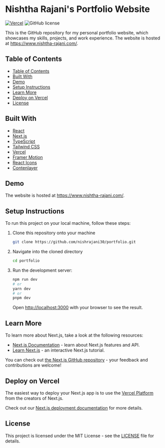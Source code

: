 # Nishtha Rajani's Portfolio Website

[![Vercel](https://vercelbadge.vercel.app/api/nishrajani30/portfolio?style=flat-square)](https://vercelbadge.vercel.app/api/nishrajani30/portfolio?style=flat-square)
![GitHub license](https://img.shields.io/github/license/nishrajani30/portfolio?style=flat-square)

This is the GitHub repository for my personal portfolio website, which showcases my skills, projects, and work
experience. The website is hosted at https://www.nishtha-rajani.com/.

## Table of Contents

- [Table of Contents](#table-of-contents)
- [Built With](#built-with)
- [Demo](#demo)
- [Setup Instructions](#setup-instructions)
- [Learn More](#learn-more)
- [Deploy on Vercel](#deploy-on-vercel)
- [License](#license)

## Built With

- [React](https://reactjs.org/)
- [Next.js](https://nextjs.org/)
- [TypeScript](https://www.typescriptlang.org/)
- [Tailwind CSS](https://tailwindcss.com/)
- [Vercel](https://vercel.com/)
- [Framer Motion](https://www.framer.com/motion/)
- [React Icons](https://react-icons.github.io/react-icons/)
- [Contenlayer](https://contentlayer.io/)

## Demo

The website is hosted at https://www.nishtha-rajani.com/.

## Setup Instructions

To run this project on your local machine, follow these steps:

1. Clone this repository onto your machine

    ```bash
    git clone https://github.com/nishrajani30/portfolio.git
    ```

2. Navigate into the cloned directory

    ```bash
    cd portfolio
    ```

3. Run the development server:

    ```bash
    npm run dev
    # or
    yarn dev
    # or
    pnpm dev
    ```
   Open [http://localhost:3000](http://localhost:3000) with your browser to see the result.

## Learn More

To learn more about Next.js, take a look at the following resources:

- [Next.js Documentation](https://nextjs.org/docs) - learn about Next.js features and API.
- [Learn Next.js](https://nextjs.org/learn) - an interactive Next.js tutorial.

You can check out [the Next.js GitHub repository](https://github.com/vercel/next.js/) - your feedback and contributions
are welcome!

## Deploy on Vercel

The easiest way to deploy your Next.js app is to use
the [Vercel Platform](https://vercel.com/new?utm_medium=default-template&filter=next.js&utm_source=create-next-app&utm_campaign=create-next-app-readme)
from the creators of Next.js.

Check out our [Next.js deployment documentation](https://nextjs.org/docs/deployment) for more details.

## License

This project is licensed under the MIT License - see the [LICENSE](LICENSE) file for details.